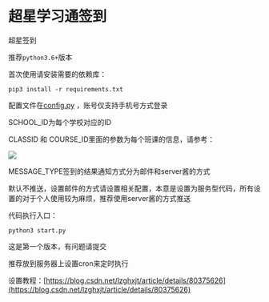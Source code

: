# 超星学习通签到
 超星签到

推荐`python3.6+`版本

首次使用请安装需要的依赖库：

```shell
pip3 install -r requirements.txt
```

配置文件在<u>config.py</u> ，账号仅支持手机号方式登录

SCHOOL_ID为每个学校对应的ID

CLASSID 和 COURSE_ID里面的参数为每个班课的信息，请参考：

![](https://yangbaimg.syoogame.com/tmp/000/00/00/00/5e589b3c429c8.jpg)

MESSAGE_TYPE签到的结果通知方式分为邮件和server酱的方式

默认不推送，设置邮件的方式请设置相关配置，本意是设置为服务型代码，所有设置的对于个人使用较为麻烦，推荐使用server酱的方式推送

代码执行入口：

```shell
python3 start.py
```

这是第一个版本，有问题请提交

推荐放到服务器上设置cron来定时执行

设置教程：[https://blog.csdn.net/lzghxjt/article/details/80375626](https://blog.csdn.net/lzghxjt/article/details/80375626)